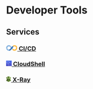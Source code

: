 # Developer Tools

## Services

### **[<img height=15px; alt="ci-cd-icon" src="../../images/cicd.png" /> CI/CD](./CICD/README.md)**

### **[<img height=15px; alt="cloudshell-icon" src="../../images/cloudshell.png" /> CloudShell](./CICD/README.md)**

### **[<img height=15px; alt="x-ray-icon" src="../../images/x-ray.png" /> X-Ray](./CICD/README.md)**